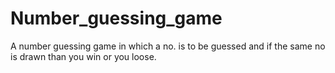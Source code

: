 # Number_guessing_game
A number guessing game in which a no. is to be guessed and if the same no is drawn than you win or you loose.
